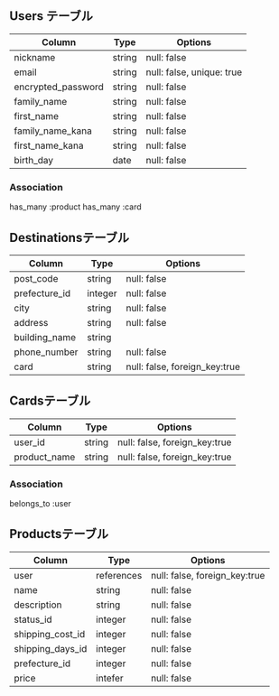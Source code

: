 ## Users テーブル

| Column             | Type   | Options                        |
| ------------------ | ------ | ------------------------------ |
| nickname           | string | null: false                    | 
| email              | string | null: false, unique: true      |
| encrypted_password | string | null: false                    |
| family_name        | string | null: false                    |
| first_name         | string | null: false                    |
| family_name_kana   | string | null: false                    |
| first_name_kana    | string | null: false                    |
| birth_day          | date   | null: false                    |

### Association
 has_many :product
 has_many :card

##  Destinationsテーブル

| Column             | Type     | Options                        |
| ------------------ | -------- | ------------------------------ |
| post_code          | string   | null: false                    | 
| prefecture_id      | integer  | null: false                    |
| city               | string   | null: false                    |
| address            | string   | null: false                    |
| building_name      | string   |                                |
| phone_number       | string   | null: false                    |
| card               | string   | null: false, foreign_key:true  |

##  Cardsテーブル

| Column             | Type   | Options                        |
| ------------------ | ------ | ------------------------------ |
| user_id            | string | null: false, foreign_key:true  | 
| product_name       | string | null: false, foreign_key:true  | 

### Association
 belongs_to :user

##  Productsテーブル

| Column             | Type       | Options                        |
| ------------------ | -----------| ------------------------------ |
| user               | references | null: false, foreign_key:true  | 
| name               | string     | null: false                    | 
| description        | string     | null: false                    |
| status_id          | integer    | null: false                    |
| shipping_cost_id   | integer    | null: false                    |
| shipping_days_id   | integer    | null: false                    |
| prefecture_id      | integer    | null: false                    |
| price              | intefer    | null: false                    | 

